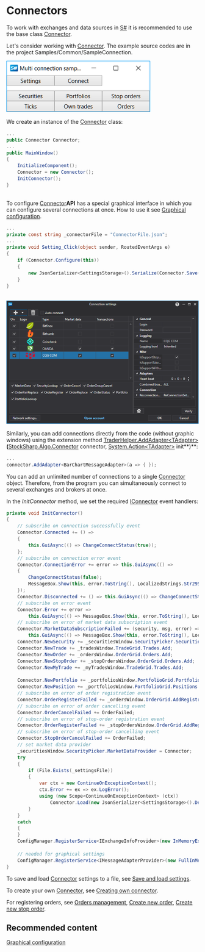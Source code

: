 # Connectors

To work with exchanges and data sources in [S\#](StockSharpAbout.md) it is recommended to use the base class [Connector](xref:StockSharp.Algo.Connector). 

Let's consider working with [Connector](xref:StockSharp.Algo.Connector). The example source codes are in the project Samples\/Common\/SampleConnection.

![multiconnection main](../images/multiconnection_main.png)

We create an instance of the [Connector](xref:StockSharp.Algo.Connector) class:

```cs
...
public Connector Connector;
...
public MainWindow()
{
	InitializeComponent();
	Connector = new Connector();
	InitConnector();
}
		
```

To configure [Connector](xref:StockSharp.Algo.Connector)**API** has a special graphical interface in which you can configure several connections at once. How to use it see [Graphical configuration](API_ConnectorsUIConfiguration.md). 

```cs
...
private const string _connectorFile = "ConnectorFile.json";
...
private void Setting_Click(object sender, RoutedEventArgs e)
{
	if (Connector.Configure(this))
	{
		new JsonSerializer<SettingsStorage>().Serialize(Connector.Save(), _connectorFile);
	}
}
	  				
```

![API GUI ConnectorWindow](../images/API_GUI_ConnectorWindow.png)

Similarly, you can add connections directly from the code (without graphic windows) using the extension method [TraderHelper.AddAdapter\<TAdapter\>](xref:StockSharp.Algo.TraderHelper.AddAdapter``1(StockSharp.Algo.Connector,System.Action{``0}))**(**[StockSharp.Algo.Connector](xref:StockSharp.Algo.Connector) connector, [System.Action\<TAdapter\>](xref:System.Action`1) init**)**:

```cs
...
connector.AddAdapter<BarChartMessageAdapter>(a => { });
```

You can add an unlimited number of connections to a single [Connector](xref:StockSharp.Algo.Connector) object. Therefore, from the program you can simultaneously connect to several exchanges and brokers at once.

In the *InitConnector* method, we set the required [IConnector](xref:StockSharp.BusinessEntities.IConnector) event handlers:

```cs
private void InitConnector()
{
	// subscribe on connection successfully event
	Connector.Connected += () =>
	{
		this.GuiAsync(() => ChangeConnectStatus(true));
	};
	// subscribe on connection error event
	Connector.ConnectionError += error => this.GuiAsync(() =>
	{
		ChangeConnectStatus(false);
		MessageBox.Show(this, error.ToString(), LocalizedStrings.Str2959);
	});
	Connector.Disconnected += () => this.GuiAsync(() => ChangeConnectStatus(false));
	// subscribe on error event
	Connector.Error += error =>
		this.GuiAsync(() => MessageBox.Show(this, error.ToString(), LocalizedStrings.Str2955));
	// subscribe on error of market data subscription event
	Connector.MarketDataSubscriptionFailed += (security, msg, error) =>
		this.GuiAsync(() => MessageBox.Show(this, error.ToString(), LocalizedStrings.Str2956Params.Put(msg.DataType, security)))
	Connector.NewSecurity += _securitiesWindow.SecurityPicker.Securities.Add;
	Connector.NewTrade += _tradesWindow.TradeGrid.Trades.Add;
	Connector.NewOrder += _ordersWindow.OrderGrid.Orders.Add;
	Connector.NewStopOrder += _stopOrdersWindow.OrderGrid.Orders.Add;
	Connector.NewMyTrade += _myTradesWindow.TradeGrid.Trades.Add;
	
	Connector.NewPortfolio += _portfoliosWindow.PortfolioGrid.Portfolios.Add;
	Connector.NewPosition += _portfoliosWindow.PortfolioGrid.Positions.Add;
	// subscribe on error of order registration event
	Connector.OrderRegisterFailed += _ordersWindow.OrderGrid.AddRegistrationFail;
	// subscribe on error of order cancelling event
	Connector.OrderCancelFailed += OrderFailed;
	// subscribe on error of stop-order registration event
	Connector.OrderRegisterFailed += _stopOrdersWindow.OrderGrid.AddRegistrationFail;
	// subscribe on error of stop-order cancelling event
	Connector.StopOrderCancelFailed += OrderFailed;
	// set market data provider
	_securitiesWindow.SecurityPicker.MarketDataProvider = Connector;
	try
	{
		if (File.Exists(_settingsFile))
		{
			var ctx = new ContinueOnExceptionContext();
			ctx.Error += ex => ex.LogError();
			using (new Scope<ContinueOnExceptionContext> (ctx))
				Connector.Load(new JsonSerializer<SettingsStorage>().Deserialize(_settingsFile));
		}
	}
	catch
	{
	}
	ConfigManager.RegisterService<IExchangeInfoProvider>(new InMemoryExchangeInfoProvider());
	
	// needed for graphical settings
	ConfigManager.RegisterService<IMessageAdapterProvider>(new FullInMemoryMessageAdapterProvider(Connector.Adapter.InnerAdapters));
}
```

To save and load [Connector](xref:StockSharp.Algo.Connector) settings to a file, see [Save and load settings](API_Connectors_SaveConnectorSettings.md).

To create your own [Connector](xref:StockSharp.Algo.Connector), see [Creating own connector](ConnectorCreating.md).

For registering orders, see [Orders management](Orders.md), [Create new order](CreateNewOrder.md), [Create new stop order](API_StopOrders.md). 

## Recommended content

[Graphical configuration](API_ConnectorsUIConfiguration.md)
